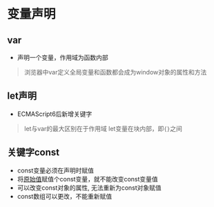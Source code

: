 # 变量声明

## var

- 声明一个变量，作用域为函数内部

>浏览器中var定义全局变量和函数都会成为window对象的属性和方法

## let声明

- ECMAScript6后新增关键字

> let与var的最大区别在于作用域
> let变量在块内部，即`{}`之间

## 关键字const

- const变量必须在声明时赋值
- 将[原始值](javascript_variable_copy_and_reference.md)赋值个const变量，就不能改变const变量值
- 可以改变const对象的属性, 无法重新为const对象赋值
- const数组可以更改，不能重新赋值